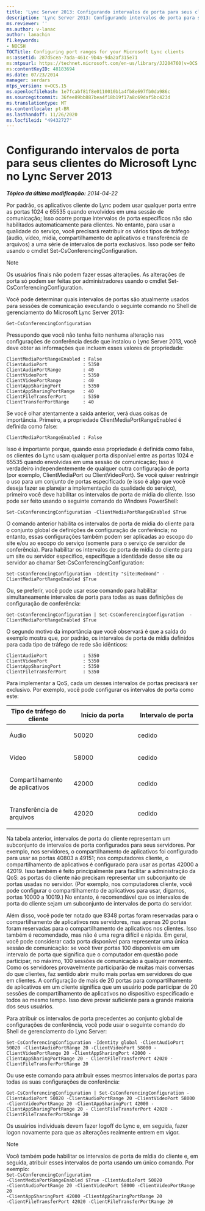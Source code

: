 ```yaml
---
title: 'Lync Server 2013: Configurando intervalos de porta para seus clientes Microsoft Lync'
description: 'Lync Server 2013: Configurando intervalos de porta para seus clientes Microsoft Lync.'
ms.reviewer: ''
ms.author: v-lanac
author: lanachin
f1.keywords:
- NOCSH
TOCTitle: Configuring port ranges for your Microsoft Lync clients
ms:assetid: 287d5cea-7ada-461c-9b4a-9da2af315e71
ms:mtpsurl: https://technet.microsoft.com/en-us/library/JJ204760(v=OCS.15)
ms:contentKeyID: 48183694
ms.date: 07/23/2014
manager: serdars
mtps_version: v=OCS.15
ms.openlocfilehash: 1e7fcabf81f8e0110010b1a4fb8e697fb0da986c
ms.sourcegitcommit: 36fee89bb887bea4f18b19f17a8c69daf5bc423d
ms.translationtype: MT
ms.contentlocale: pt-BR
ms.lasthandoff: 11/26/2020
ms.locfileid: "49432727"
---
```

# <a name="configuring-port-ranges-for-your-microsoft-lync-clients-in-lync-server-2013"></a>Configurando intervalos de porta para seus clientes do Microsoft Lync no Lync Server 2013

<div data-xmlns="http://www.w3.org/1999/xhtml">

<div class="topic" data-xmlns="http://www.w3.org/1999/xhtml" data-msxsl="urn:schemas-microsoft-com:xslt" data-cs="https://msdn.microsoft.com/">

<div data-asp="https://msdn2.microsoft.com/asp">



</div>

<div id="mainSection">

<div id="mainBody">

<span> </span>

_**Tópico da última modificação:** 2014-04-22_

Por padrão, os aplicativos cliente do Lync podem usar qualquer porta entre as portas 1024 e 65535 quando envolvidos em uma sessão de comunicação; Isso ocorre porque intervalos de porta específicos não são habilitados automaticamente para clientes. No entanto, para usar a qualidade do serviço, você precisará reatribuir os vários tipos de tráfego (áudio, vídeo, mídia, compartilhamento de aplicativos e transferência de arquivos) a uma série de intervalos de porta exclusivos. Isso pode ser feito usando o cmdlet Set-CsConferencingConfiguration.

<div>


> [!NOTE]  
> Os usuários finais não podem fazer essas alterações. As alterações de porta só podem ser feitas por administradores usando o cmdlet Set-CsConferencingConfiguration.



</div>

Você pode determinar quais intervalos de portas são atualmente usados para sessões de comunicação executando o seguinte comando no Shell de gerenciamento do Microsoft Lync Server 2013:

    Get-CsConferencingConfiguration

Pressupondo que você não tenha feito nenhuma alteração nas configurações de conferência desde que instalou o Lync Server 2013, você deve obter as informações que incluem esses valores de propriedade:

    ClientMediaPortRangeEnabled : False
    ClientAudioPort             : 5350
    ClientAudioPortRange        : 40
    ClientVideoPort             : 5350
    ClientVideoPortRange        : 40
    ClientAppSharingPort        : 5350
    ClientAppSharingPortRange   : 40
    ClientFileTransferPort      : 5350
    ClientTransferPortRange     : 40

Se você olhar atentamente a saída anterior, verá duas coisas de importância. Primeiro, a propriedade ClientMediaPortRangeEnabled é definida como false:

    ClientMediaPortRangeEnabled : False

Isso é importante porque, quando essa propriedade é definida como falsa, os clientes do Lync usam qualquer porta disponível entre as portas 1024 e 65535 quando envolvidas em uma sessão de comunicação; Isso é verdadeiro independentemente de qualquer outra configuração de porta (por exemplo, ClientMediaPort ou ClientVideoPort). Se você quiser restringir o uso para um conjunto de portas especificado (e isso é algo que você deseja fazer se planejar a implementação da qualidade do serviço), primeiro você deve habilitar os intervalos de porta de mídia do cliente. Isso pode ser feito usando o seguinte comando do Windows PowerShell:

    Set-CsConferencingConfiguration -ClientMediaPortRangeEnabled $True

O comando anterior habilita os intervalos de porta de mídia do cliente para o conjunto global de definições de configuração de conferência; no entanto, essas configurações também podem ser aplicadas ao escopo do site e/ou ao escopo do serviço (somente para o serviço de servidor de conferência). Para habilitar os intervalos de porta de mídia do cliente para um site ou servidor específico, especifique a identidade desse site ou servidor ao chamar Set-CsConferencingConfiguration:

    Set-CsConferencingConfiguration -Identity "site:Redmond" -ClientMediaPortRangeEnabled $True

Ou, se preferir, você pode usar esse comando para habilitar simultaneamente intervalos de porta para todas as suas definições de configuração de conferência:

    Get-CsConferencingConfiguration | Set-CsConferencingConfiguration  -ClientMediaPortRangeEnabled $True

O segundo motivo da importância que você observará é que a saída do exemplo mostra que, por padrão, os intervalos de porta de mídia definidos para cada tipo de tráfego de rede são idênticos:

    ClientAudioPort             : 5350
    ClientVideoPort             : 5350
    ClientAppSharingPort        : 5350
    ClientFileTransferPort      : 5350

Para implementar a QoS, cada um desses intervalos de portas precisará ser exclusivo. Por exemplo, você pode configurar os intervalos de porta como este:


<table>
<colgroup>
<col style="width: 33%" />
<col style="width: 33%" />
<col style="width: 33%" />
</colgroup>
<thead>
<tr class="header">
<th>Tipo de tráfego do cliente</th>
<th>Início da porta</th>
<th>Intervalo de porta</th>
</tr>
</thead>
<tbody>
<tr class="odd">
<td><p>Áudio</p></td>
<td><p>50020</p></td>
<td><p>cedido</p></td>
</tr>
<tr class="even">
<td><p>Vídeo</p></td>
<td><p>58000</p></td>
<td><p>cedido</p></td>
</tr>
<tr class="odd">
<td><p>Compartilhamento de aplicativos</p></td>
<td><p>42000</p></td>
<td><p>cedido</p></td>
</tr>
<tr class="even">
<td><p>Transferência de arquivos</p></td>
<td><p>42020</p></td>
<td><p>cedido</p></td>
</tr>
</tbody>
</table>


Na tabela anterior, intervalos de porta do cliente representam um subconjunto de intervalos de porta configurados para seus servidores. Por exemplo, nos servidores, o compartilhamento de aplicativos foi configurado para usar as portas 40803 a 49151; nos computadores cliente, o compartilhamento de aplicativos é configurado para usar as portas 42000 a 42019. Isso também é feito principalmente para facilitar a administração da QoS: as portas do cliente não precisam representar um subconjunto de portas usadas no servidor. (Por exemplo, nos computadores cliente, você pode configurar o compartilhamento de aplicativos para usar, digamos, portas 10000 a 10019.) No entanto, é recomendável que os intervalos de porta do cliente sejam um subconjunto de intervalos de porta do servidor.

Além disso, você pode ter notado que 8348 portas foram reservadas para o compartilhamento de aplicativos nos servidores, mas apenas 20 portas foram reservadas para o compartilhamento de aplicativos nos clientes. Isso também é recomendado, mas não é uma regra difícil e rápida. Em geral, você pode considerar cada porta disponível para representar uma única sessão de comunicação: se você tiver portas 100 disponíveis em um intervalo de porta que significa que o computador em questão pode participar, no máximo, 100 sessões de comunicação a qualquer momento. Como os servidores provavelmente participarão de muitas mais conversas do que clientes, faz sentido abrir muito mais portas em servidores do que em clientes. A configuração de mais de 20 portas para compartilhamento de aplicativos em um cliente significa que um usuário pode participar de 20 sessões de compartilhamento de aplicativos no dispositivo especificado e todos ao mesmo tempo. Isso deve provar suficiente para a grande maioria dos seus usuários.

Para atribuir os intervalos de porta precedentes ao conjunto global de configurações de conferência, você pode usar o seguinte comando do Shell de gerenciamento do Lync Server:

    Set-CsConferencingConfiguration -Identity global -ClientAudioPort 50020 -ClientAudioPortRange 20 -ClientVideoPort 58000 -ClientVideoPortRange 20 -ClientAppSharingPort 42000 -ClientAppSharingPortRange 20 - ClientFileTransferPort 42020 -ClientFileTransferPortRange 20

Ou use este comando para atribuir esses mesmos intervalos de portas para todas as suas configurações de conferência:

    Get-CsConferencingConfiguration | Set-CsConferencingConfiguration -ClientAudioPort 50020 -ClientAudioPortRange 20 -ClientVideoPort 58000 -ClientVideoPortRange 20 -ClientAppSharingPort 42000 -ClientAppSharingPortRange 20 - ClientFileTransferPort 42020 -ClientFileTransferPortRange 20

Os usuários individuais devem fazer logoff do Lync e, em seguida, fazer logon novamente para que as alterações realmente entrem em vigor.

<div>


> [!NOTE]  
> Você também pode habilitar os intervalos de porta de mídia do cliente e, em seguida, atribuir esses intervalos de porta usando um único comando. Por exemplo:<BR><CODE>Set-CsConferencingConfiguration -ClientMediaPortRangeEnabled $True -ClientAudioPort 50020 -ClientAudioPortRange 20 -ClientVideoPort 58000 -ClientVideoPortRange 20 -ClientAppSharingPort 42000 -ClientAppSharingPortRange 20 -ClientFileTransferPort 42020 -ClientFileTransferPortRange 20</CODE>



</div>

</div>

<span> </span>

</div>

</div>

</div>

